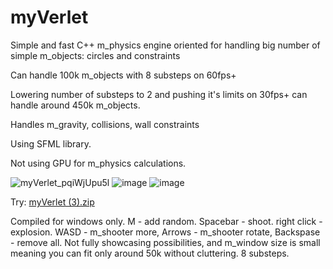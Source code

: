 # myVerlet

Simple and fast C++ m_physics engine oriented for handling big number of simple m_objects: circles and constraints  

Can handle 100k m_objects with 8 substeps on 60fps+  

Lowering number of substeps to 2 and pushing it's limits on 30fps+ can handle around 450k m_objects.  

Handles m_gravity, collisions, wall constraints  

Using SFML library.  

Not using GPU for m_physics calculations.  

![myVerlet_pqiWjUpu5l](https://github.com/ronikiienko/myVerlet/assets/106737540/fadf1ffc-47d6-4a30-97c9-e7726acefb3e)
![image](https://github.com/ronikiienko/myVerlet/assets/106737540/5402b812-5c53-4290-8cb6-b0d48e0ffb65)
![image](https://github.com/ronikiienko/myVerlet/assets/106737540/d5d2cdc9-ee5b-4dea-a775-57e176f7549e)

Try:
[myVerlet (3).zip](https://github.com/ronikiienko/myVerlet/files/13621621/myVerlet.3.zip)



Compiled for windows only. M - add random. Spacebar - shoot. right click - explosion. WASD - m_shooter more, Arrows - m_shooter rotate, Backspase - remove all.
Not fully showcasing possibilities, and m_window size is small meaning you can fit only around 50k without cluttering. 8 substeps.
